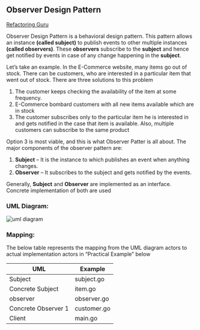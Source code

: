## Observer Design Pattern

[Refactoring Guru](https://refactoring.guru/design-patterns/observer)

Observer Design Pattern is a behavioral design pattern. This pattern allows an instance **(called subject)** to publish events to other multiple instances **(called observers)**.  These **observers** subscribe to the **subject** and hence get notified by events in case of any change happening in the **subject**.

Let’s take an example. In the E-Commerce website, many items go out of stock. There can be customers, who are interested in a particular item that went out of stock. There are three solutions to this problem

 1. The customer keeps checking the availability of the item at some frequency.
 1. E-Commerce bombard customers with all new items available which are in stock
 1. The customer subscribes only to the particular item he is interested in and gets notified in the case that item is available. Also, multiple customers can subscribe to the same product

Option 3 is most viable, and this is what Observer Patter is all about. The major components of the observer pattern are:

 1. **Subject** – It is the instance to which publishes an event when anything changes.
 1. **Observer** – It subscribes to the subject and gets notified by the events.

Generally, **Subject** and **Observer** are implemented as an interface. Concrete implementation of both are used

### UML Diagram:

 ![uml diagram](https://github.com/filipeandrade6/go-design-patterns/blob/master/behavioural/observer/img/Observer-Design-Pattern-1.jpg?raw=true)

### Mapping:

The below table represents the mapping from the UML diagram actors to actual implementation actors in “Practical Example” below

| UML | Example |
| - | - |
| Subject | subject.go |
| Concrete Subject | item.go |
| observer | observer.go |
| Concrete Observer 1 | customer.go |
| Client | main.go |
